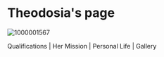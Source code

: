 # Theodosia's page

![1000001567](https://user-images.githubusercontent.com/122947311/226085581-ab7cd70c-7532-40a8-b9af-499c61a91ab7.jpg)

Qualifications | Her Mission | Personal Life | Gallery

